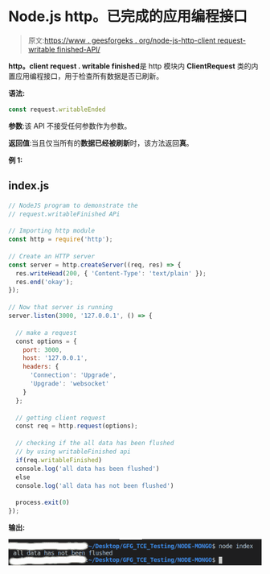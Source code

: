 # Node.js http。已完成的应用编程接口

> 原文:[https://www . geesforgeks . org/node-js-http-client request-writable finished-API/](https://www.geeksforgeeks.org/node-js-http-clientrequest-writablefinished-api/)

**http。client request . writable finished**是 http 模块内 **ClientRequest** 类的内置应用编程接口，用于检查所有数据是否已刷新。

**语法:**

```js
const request.writableEnded
```

**参数**:该 API 不接受任何参数作为参数。

**返回值**:当且仅当所有的**数据已经被刷新**时，该方法返回**真**。

**例 1:**

## index.js

```js
// NodeJS program to demonstrate the  
// request.writableFinished APi

// Importing http module
const http = require('http');

// Create an HTTP server
const server = http.createServer((req, res) => {
  res.writeHead(200, { 'Content-Type': 'text/plain' });
  res.end('okay');
});

// Now that server is running
server.listen(3000, '127.0.0.1', () => {

  // make a request
  const options = {
    port: 3000,
    host: '127.0.0.1',
    headers: {
      'Connection': 'Upgrade',
      'Upgrade': 'websocket'
    }
  };

  // getting client request
  const req = http.request(options);

  // checking if the all data has been flushed
  // by using writableFinished api
  if(req.writableFinished)
  console.log('all data has been flushed')
  else
  console.log('all data has not been flushed')

  process.exit(0)
});
```

**输出:**

![](img/bb2eea8674ec0a4715a0280dc9b63f27.png)